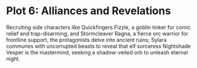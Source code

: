 # Plot 6: Alliances and Revelations

Recruiting side characters like Quickfingers Fizzle, a goblin tinker for comic relief and trap-disarming, and Stormcleaver Ragna, a fierce orc warrior for frontline support, the protagonists delve into ancient ruins; Sylara communes with uncorrupted beasts to reveal that elf sorceress Nightshade Vesper is the mastermind, seeking a shadow-veiled orb to unleash eternal night.